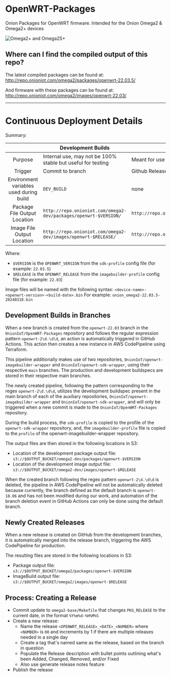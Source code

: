 # OpenWRT-Packages

Onion Packages for OpenWRT firmware. Intended for the Onion Omega2 & Omega2+ devices

![Omega2+ and Omega2S+](https://github.com/OnionIoT/source/raw/openwrt-18.06/omega2-family.png)

## Where can I find the compiled output of this repo?

The latest compiled packages can be found at: http://repo.onioniot.com/omega2/packages/openwrt-22.03.5/

And firmware with these packages can be found at: http://repo.onioniot.com/omega2/images/openwrt-22.03/

--- 

# Continuous Deployment Details

Summary:

|                                         | Development Builds                                               | Release Builds                                               |
|:---------------------------------------:|------------------------------------------------------------------|--------------------------------------------------------------|
| Purpose                                 | Internal use, may not be 100% stable but useful for testing      | Meant for use by general users                               |
| Trigger                                 | Commit to branch                                                 | Github Release created from branch                           |
| Environment variables used during build | `DEV_BUILD`                                                      | none                                                         |
| Package File Output Location            | `http://repo.onioniot.com/omega2-dev/packages/openwrt-$VERSION/` | `http://repo.onioniot.com/omega2/packages/openwrt-$VERSION/` |
| Image File Output Location             | `http://repo.onioniot.com/omega2-dev/images/openwrt-$RELEASE/`   | `http://repo.onioniot.com/omega2/images/openwrt-$RELEASE/`   |

Where:
* `$VERSION` is the `OPENWRT_VERSION` from the `sdk-profile` config file (for example: `22.03.5`)
* `$RELEASE` is the `OPENWRT_RELEASE` from the `imagebuilder-profile` config file (for example: `22.03`)

Image files will be named with the following syntax: `<device-name>-<openwrt-version>-<build-date>.bin`
For example: `onion_omega2-22.03.5-20240318.bin`

## Development Builds in Branches

When a new branch is created from the `openwrt-22.03` branch in the `OnionIoT/OpenWRT-Packages` repository and follows the regular expression pattern `openwrt-2\d.\d\d`, an action is automatically triggered in GitHub Actions. This action then creates a new instance in AWS CodePipeline using Terraform.

This pipeline additionally makes use of two repositories, `OnionIoT/openwrt-imagebuilder-wrapper` and `OnionIoT/openwrt-sdk-wrapper`, using their respective `main` branches. The production and development buildspecs are stored in their respective main branches.

The newly created pipeline, following the pattern corresponding to the regex `openwrt-2\d.\d\d`, utilizes the development buildspec present in the main branch of each of the auxiliary repositories, `OnionIoT/openwrt-imagebuilder-wrapper` and `OnionIoT/openwrt-sdk-wrapper`, and will only be triggered when a new commit is made to the `OnionIoT/OpenWRT-Packages` repository.

During the build process, the `sdk-profile` is copied to the profile of the `openwrt-sdk-wrapper` repository, and, the `imagebuilder-profile` file is copied to the `profile` of the openwrt-imagebuilder-wrapper repository. 

The output files are then stored in the following locations in S3:
- Location of the development package output file: `s3://$OUTPUT_BUCKET/omega2-dev/packages/openwrt-$VERSION`
- Location of the development image output file: `s3://$OUTPUT_BUCKET/omega2-dev/images/openwrt-$RELEASE`

When the created branch following the regex pattern `openwrt-2\d.\d\d` is deleted, the pipeline in AWS CodePipeline will not be automatically deleted because currently, the branch defined as the default branch is `openwrt-18.06` and has not been modified during our work, and automation of the branch deletion event in GitHub Actions can only be done using the default branch.

## Newly Created Releases

When a new release is created on GitHub from the development branches, it is automatically merged into the release branch, triggering the AWS CodePipeline for production. 

The resulting files are stored in the following locations in S3:
- Package output file: `s3://$OUTPUT_BUCKET/omega2/packages/openwrt-$VERSION`
- ImageBuild output file: `s3://$OUTPUT_BUCKET/omega2/images/openwrt-$RELEASE`

## Process: Creating a Release

* Commit update to `omega2-base/Makefile` that changes `PKG_RELEASE` to the current date, in the format `%Y%m%d-%H%M%S`
* Create a new release:
  * Name the release `<OPENWRT_RELEASE>_<DATE>_<NUMBER>` where `<NUMBER>` is `00` and increments by 1 if there are multiple releases needed in a single day
  * Create a tag that's named same as the release, based on the branch in question
  * Populate the Release description with bullet points outlining what's been Added, Changed, Removed, and/or Fixed
  * Also use generate release notes feature
* Publish the release
